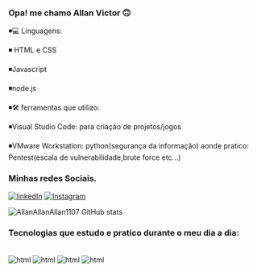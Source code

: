 ### Opa! me chamo Allan Victor 🙃
◾💻 Linguagens:

◾	HTML e CSS

◾Javascript

◾node.js

◾🛠️ ferramentas que utilizo:

◾Visual Studio Code: para criação de projetos/jogos

◾VMware Workstation: python(segurança da informação) aonde pratico: Pentest(escala de vulnerabilidade,brute force etc...)
### Minhas redes Sociais.
[![linkedIn](https://img.shields.io/badge/LinkedIn-0077B5?style=for-the-badge&logo=linkedin&logoColor=white)](https://www.linkedin.com/in/allan-victor-12760a204/)
[![Instagram](https://img.shields.io/badge/Instagram-E4405F?style=for-the-badge&logo=instagram&logoColor=black)](https://www.instagram.com/monteiro_sa32/)

![AllanAllanAllan1107 GitHub stats](https://github-readme-stats.vercel.app/api?username=AllanAllanAllan1107&show_icons=true&theme=radical)

### Tecnologias que estudo e pratico durante o meu dia a dia:
<div style="display: inline_block"><br/>
  <img align="center" alt="html" src="https://img.shields.io/badge/HTML-239120?style=for-the-badge&logo=html5&logoColor=white" />
   <img align="center" alt="html" src="https://img.shields.io/badge/CSS-239120?&style=for-the-badge&logo=css3&logoColor=white"/>
   <img align="center" alt="html" src="https://img.shields.io/badge/JavaScript-323330?style=for-the-badge&logo=javascript&logoColor=F7DF1E"/>
   <img align="center" alt="html" src="https://img.shields.io/badge/Node.js-43853D?style=for-the-badge&logo=node.js&logoColor=white"/>



  </div>
